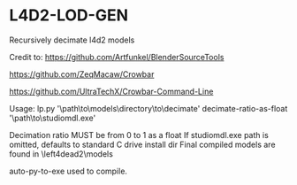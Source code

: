 # L4D2-LOD-GEN
Recursively decimate l4d2 models

Credit to:
https://github.com/Artfunkel/BlenderSourceTools

https://github.com/ZeqMacaw/Crowbar

https://github.com/UltraTechX/Crowbar-Command-Line

Usage:
  lp.py '\path\to\models\directory\to\decimate' decimate-ratio-as-float '\path\to\studiomdl.exe\'

Decimation ratio MUST be from 0 to 1 as a float
If studiomdl.exe path is omitted, defaults to standard C drive install dir
Final compiled models are found in \left4dead2\models

auto-py-to-exe used to compile.
